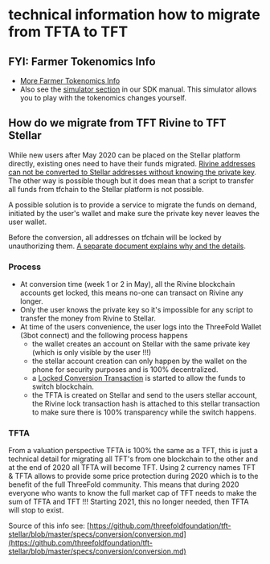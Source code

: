 # technical information how to migrate from TFTA to TFT

## FYI: Farmer Tokenomics Info

* [More Farmer Tokenomics Info](tokenomics.md)
* Also see the [simulator section](tfgrid-simulator.md) in our SDK manual. This simulator allows you to play with the tokenomics changes yourself.

## How do we migrate from TFT Rivine to TFT Stellar

While new users after May 2020 can be placed on the Stellar platform directly, existing ones need to have their funds migrated. [Rivine addresses can not be converted to Stellar addresses without knowing the private key](https://github.com/threefoldtech/rivine/blob/master/research/stellar/examples/accounts/readme.md#rivine-key-conversion). The other way is possible though but it does mean that a script to transfer all funds from tfchain to the Stellar platform is not possible.

A possible solution is to provide a service to migrate the funds on demand, initiated by the user's wallet and make sure the private key never leaves the user wallet.

Before the conversion, all addresses on tfchain will be locked by unauthorizing them. [A separate document explains why and the details](https://github.com/threefoldfoundation/tft-stellar/blob/master/specs/conversion/locked_conversion_transaction.md).

### Process

* At conversion time (week 1 or 2 in May), all the Rivine blockchain accounts get locked, this means no-one can transact on Rivine any longer.
* Only the user knows the private key so it's impossible for any script to transfer the money from Rivine to Stellar.
* At time of the users convenience, the user logs into the ThreeFold Wallet (3bot connect) and the following process happens
    * the wallet creates an account on Stellar with the same private key (which is only visible by the user !!!)
    * the stellar account creation can only happen by the wallet on the phone for security purposes and is 100% decentralized.
    * a [Locked Conversion Transaction](https://github.com/threefoldfoundation/tft-stellar/blob/master/specs/conversion/locked_conversion_transaction.md) is started to allow the funds to switch blockchain.
    * the TFTA is created on Stellar and send to the users stellar account, the Rivine lock transaction hash is attached to this stellar transaction to make sure there is 100% transparency while the switch happens.

### TFTA

From a valuation perspective TFTA is 100% the same as a TFT, this is just a technical detail for migrating all TFT's from one blockchain to the other and at the end of 2020 all TFTA will become TFT. Using 2 currency names TFT & TFTA allows to provide some price protection during 2020 which is to the benefit of the full ThreeFold community. This means that during 2020 everyone who wants to know the full market cap of TFT needs to make the sum of TFTA and TFT !!! Starting 2021, this no longer needed, then TFTA will stop to exist.

Source of this info see: [https://github.com/threefoldfoundation/tft-stellar/blob/master/specs/conversion/conversion.md](https://github.com/threefoldfoundation/tft-stellar/blob/master/specs/conversion/conversion.md)

